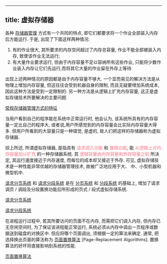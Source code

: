
---
title: 虚拟存储器
---

<style>
hint {
  color: gray;  
}
em {
  color: rgb(249, 117, 131);
  font-style: normal;
}
</style>

各种 [存储器管理](/408/operating-system/存储器管理.md) ⽅式有⼀个共同的特点, 即它们都要求将⼀个作业全部装⼊内存后⽅能运⾏. 于是, 出现了下⾯这样两种情况:

1. 有的作业很⼤, 其所要求的内存空间超过了内存总容量, 作业不能全部被装⼊内存, 致使该作业⽆法运⾏;
1. 有⼤量作业要求运⾏, 但由于内存容量不⾜以容纳所有这些作业, 只能将少数作业装⼊内存让它们先运⾏,⽽将其它⼤量的作业留在外存上等待.

出现上述两种情况的原因都是由于内存容量不够⼤. ⼀个显⽽易见的解决⽅法是从物理上增加内存容量, 但这往往会受到机器⾃⾝的限制, ⽽且⽆疑要增加系统成本, 因此这种⽅法是受到⼀定限制的. 另⼀种⽅法是从逻辑上扩充内存容量, 这正是虚拟存储技术所要解决的主要问题.

[常规存储器管理⽅式的特征](/408/operating-system/常规存储器管理⽅式的特征.md#:embed)

当⽤户看到⾃⼰的程序能在系统中正常运⾏时, 他会认为, 该系统所具有的内存容量⼀定⽐⾃⼰的程序⼤, 或者说,⽤户所感觉到的内存容量会⽐实际内存容量⼤得多. 但⽤户所看到的⼤容量只是⼀种错觉, 是虚的, 故⼈们把这样的存储器称为虚拟存储器.

综上所述, 所谓虚拟存储器, 是指具有 *请求调⼊功能* 和 *置换功能*, 能 *从逻辑上对内存容量加以扩充* 的⼀种存储器系统. 其 *逻辑容量由内存容量和外存容量之和* 所决定, 其运⾏速度接近于内存速度, ⽽每位的成本却又接近于外存. 可见, 虚拟存储技术是⼀种性能⾮常优越的存储器管理技术, 故被⼴泛地应⽤于⼤、 中、⼩型机器和微型机中. 

[请求分页系统](/408/operating-system/请求分页系统.md) 和 [请求分段系统](/408/operating-system/请求分段系统.md) 是在 [分页系统](/408/operating-system/分页存储管理⽅式.md) 和 [分段系统](/408/operating-system/分段存储管理⽅式.md) 的基础上, 增加了请求调页 / 调段及分段置换功能后所形成的页式 / 段式虚拟存储系统. 

[请求分页系统](/408/operating-system/请求分页系统.md#:embed)

[请求分段系统](/408/operating-system/请求分段系统.md#:embed)

在进程运⾏过程中, 若其所要访问的页⾯不在内存, ⽽需把它们调⼊内存, 但内存已⽆空闲空间时, 为了保证该进程能正常运⾏, 系统必须从内存中调出⼀页程序或数据送到磁盘的对换区中. 但应将哪个页⾯调出, 须根据⼀定的算法来确定. 通常, 把选择换出页⾯的算法称为 [页⾯置换算法](/408/operating-system/页⾯置换算法.md) [Page-Replacement Algorithms]. 置换算法的好坏将直接影响到系统的性能.

[页面置换算法](/408/operating-system/页面置换算法.md#:embed)
